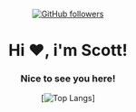 <div align="center">
  
[![GitHub followers](https://img.shields.io/github/followers/xshequ?logo=github&style=for-the-badge&logoColor=white)](https://github.com/xshequ)

<h1>Hi ❤️, i'm Scott!</h1>
<h3>Nice to see you here!</h3>
  
[![Top Langs](https://github-readme-stats.vercel.app/api/top-langs/?username=xshequ&&langs_count=3&bg_color=10,590000,0d0d0d&text_color=FFFFFF&icon_color=FFFFFF&title_color=FFFFFF&count_private=false)]
  
</div>
